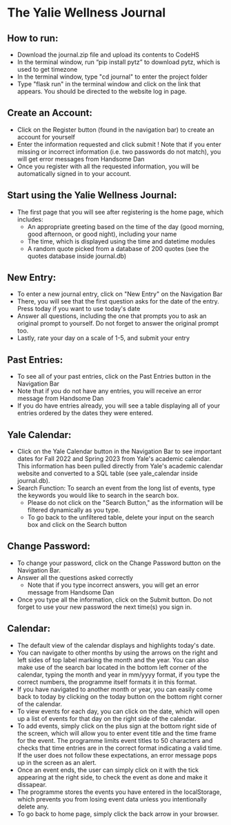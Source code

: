 # The Yalie Wellness Journal

## How to run:
* Download the journal.zip file and upload its contents to CodeHS
* In the terminal window, run “pip install pytz” to download pytz, which is used to get timezone
* In the terminal window, type "cd journal" to enter the project folder
* Type "flask run" in the terminal window and click on the link that appears. You should be directed to the website log in page.

## Create an Account:
* Click on the Register button (found in the navigation bar) to create an account for yourself
* Enter the information requested and click submit
! Note that if you enter missing or incorrect information (i.e. two passwords do not match), you will get error messages from Handsome Dan
* Once you register with all the requested information, you will be automatically signed in to your account.

## Start using the Yalie Wellness Journal:
* The first page that you will see after registering is the home page, which includes:
	* An appropriate greeting based on the time of the day (good morning, good afternoon, or good night), including your name
	* The time, which is displayed using the time and datetime modules
	* A random quote picked from a database of 200 quotes (see the quotes database inside journal.db)

## New Entry:
* To enter a new journal entry, click on "New Entry" on the Navigation Bar
* There, you will see that the first question asks for the date of the entry. Press today if you want to use today's date
* Answer all questions, including the one that prompts you to ask an original prompt to yourself. Do not forget to answer the original prompt too.
* Lastly, rate your day on a scale of 1-5, and submit your entry

## Past Entries:
* To see all of your past entries, click on the Past Entries button in the Navigation Bar
* Note that if you do not have any entries, you will receive an error message from Handsome Dan
* If you do have entries already, you will see a table displaying all of your entries ordered by the dates they were entered.

## Yale Calendar:
* Click on the Yale Calendar button in the Navigation Bar to see important dates for Fall 2022 and Spring 2023 from Yale's academic calendar. This information has been pulled directly from Yale's academic calendar website and converted to a SQL table (see yale_calendar inside journal.db).
* Search Function: To search an event from the long list of events, type the keywords you would like to search in the search box.
	* Please do not click on the "Search Button," as the information will be filtered dynamically as you type.
	* To go back to the unfiltered table, delete your input on the search box and click on the Search button

## Change Password:
* To change your password, click on the Change Password button on the Navigation Bar.
* Answer all the questions asked correctly
	* Note that if you type incorrect answers, you will get an error message from Handsome Dan
* Once you type all the information, click on the Submit button. Do not forget to use your new password the next time(s) you sign in.

## Calendar:
* The default view of the calendar displays and highlights today's date.
* You can navigate to other months by using the arrows on the right and left sides of top label marking the month and the year. You can also make use of the search bar located in the bottom left corner of the calendar, typing the month and year in mm/yyyy format, if you type the correct numbers, the programme itself formats it in this format.
* If you have navigated to another month or year, you can easily come back to today by clicking on the today button on the bottom right corner of the calendar.
* To view events for each day, you can click on the date, which will open up a list of events for that day on the right side of the calendar.
* To add events, simply click on the plus sign at the bottom right side of the screen, which will allow you to enter event title and the time frame for the event. The programme limits event titles to 50 characters and checks that time entries are in the correct format indicating a valid time. If the user does not follow these expectations, an error message pops up in the screen as an alert.
* Once an event ends, the user can simply click on it with the tick appearing at the right side, to check the event as done and make it dissapear.
* The programme stores the events you have entered in the localStorage, which prevents you from losing event data unless you intentionally delete any.
* To go back to home page, simply click the back arrow in your browser.


